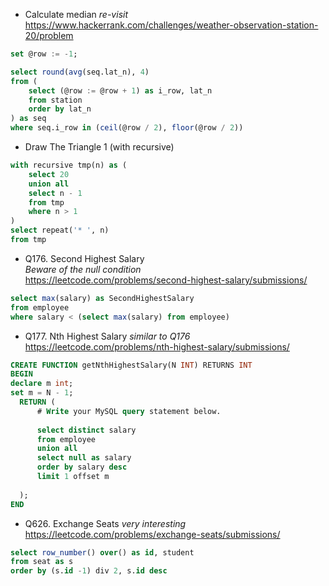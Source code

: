- Calculate median
_re-visit_
https://www.hackerrank.com/challenges/weather-observation-station-20/problem
```sql
set @row := -1;

select round(avg(seq.lat_n), 4)
from (
    select (@row := @row + 1) as i_row, lat_n
    from station
    order by lat_n
) as seq
where seq.i_row in (ceil(@row / 2), floor(@row / 2))
```

- Draw The Triangle 1 (with recursive)
```sql
with recursive tmp(n) as (
    select 20
    union all
    select n - 1
    from tmp
    where n > 1
)
select repeat('* ', n)
from tmp
```

- Q176. Second Highest Salary  
_Beware of the null condition_  
https://leetcode.com/problems/second-highest-salary/submissions/
```sql
select max(salary) as SecondHighestSalary
from employee
where salary < (select max(salary) from employee)
```


- Q177. Nth Highest Salary
_similar to Q176_
https://leetcode.com/problems/nth-highest-salary/submissions/
```sql
CREATE FUNCTION getNthHighestSalary(N INT) RETURNS INT
BEGIN
declare m int;
set m = N - 1;
  RETURN (
      # Write your MySQL query statement below.
      
      select distinct salary
      from employee
      union all 
      select null as salary
      order by salary desc
      limit 1 offset m
      
  );
END
```


- Q626. Exchange Seats
_very interesting_
https://leetcode.com/problems/exchange-seats/submissions/
```sql
select row_number() over() as id, student
from seat as s
order by (s.id -1) div 2, s.id desc
```